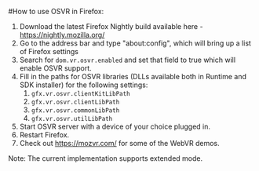 #How to use OSVR in Firefox:

1. Download the latest Firefox Nightly build available here - <https://nightly.mozilla.org/>
2. Go to the address bar and type "about:config", which will bring up a list of Firefox settings
3. Search for `dom.vr.osvr.enabled` and set that field to true which will enable OSVR support.
4. Fill in the paths for OSVR libraries (DLLs available both in Runtime and SDK installer) for the following settings:
	1. `gfx.vr.osvr.clientKitLibPath`
	2. `gfx.vr.osvr.clientLibPath`
	3. `gfx.vr.osvr.commonLibPath`
	4. `gfx.vr.osvr.utilLibPath`
5. Start OSVR server with a device of your choice plugged in.
6. Restart Firefox.
7. Check out <https://mozvr.com/> for some of the WebVR demos.

Note: The current implementation supports extended mode.